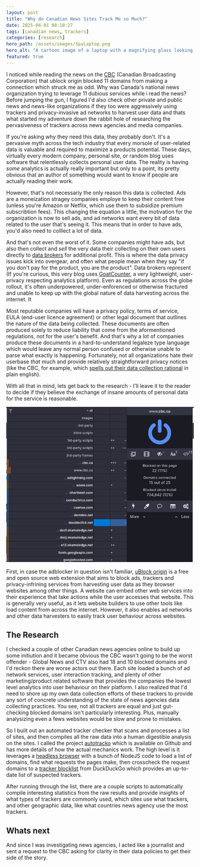 ```yaml
---
layout: post
title: "Why do Canadian News Sites Track Me so Much?"
date: 2025-04-01 08:10:27
tags: [canadian news, trackers]
categories: [research]
hero_path: /assets/images/SpyLaptop.png
hero_alt: "A cartoon image of a laptop with a magnifying glass looking at a concern human using the machine"
featured: true
---
```


I noticed while reading the news on the [CBC](https://www.cbc.ca/) (Canadian Broadcasting Corporation) that ublock origin blocked 11 domains from making a connection which struck me as odd. Why was Canada's national news organization trying to leverage 11 dubious services while i read the news? Before jumping the gun, I figured I'd also check other private and public news and news-like organizations if they too were aggressively using trackers and privacy-invasive ad networks to harvest user data and thats what started my adventure down the rabbit hole of researching the pervasiveness of trackers across news agencies and media companies.

If you're asking why they need this data, they probably don't. It's a pervasive myth across the tech industry that every morsole of user-related data is valuable and required to maximize a products potential. These days, virtually every modern company, personal site, or random blog uses software that relentlessly collects personal user data. The reality is having _some_ analytics is actually really important but only to a point, its pretty obvious that an author of something would want to know if people are actually reading their work.

However, that's not necessariy the only reason this data is collected. Ads are a moneization stragey companies employe to keep their content free (unless you're Amazon or Netflix, which use them to subsidize premium subscribtion fees). This changing the equation a little, the motivation for the organization is now to sell ads, and ad networks want every bit of data related to the user that's seeing it. This means that in order to have ads, you'd also need to colllect a lot of data.

And that's not even the worst of it. Some companies might have ads, but also then collect and _sell_ the very data their collecting on their own users directly to [data brokers](https://databrokerswatch.org/#whyDataBrokers) for additional profit. This is where the data privacy issues kick into overgear, and often what people mean when they say "if you don't pay for the product, you are the product". Data brokers represent (If you're curious, this very blog uses [GoatCounter](https://www.goatcounter.com/), a very lightweight, user-privacy respecting analytics platform). Even as regulations across the globe rollout, it's often underpowered, under-enforenced or otherwise fractured and unable to keep up with the global nature of data harvesting across the internet. It

Most reputable companies will have a privacy policy, terms of service, EULA (end-user licence agreement) or other legal document that outlines the nature of the data being collected. These documents are often produced solely to reduce liability that come from the aformentioned regulations, not for the user's benefit. And that's why a lot of companies produce these documents in a hard-to-understand legaleze type language which would leave any normal person confused or otherwise unable to parse what exactly is happening. Fortunately, not all organizations hate their userbase _that_ much and provide relatively straightforward privacy notices (like the CBC, for example, which [spells out their data collection rational](https://cbc.radio-canada.ca/en/impact-and-accountability/privacy/privacy-notice/what-we-collect) in plain english).

With all that in mind, lets get back to the research - I'll leave it to the reader to decide if they believe the exchange of insane amounts of personal data for the service is reasonable.

![Screenshot of uBlock Origin readout on CBC](/assets/images/cbc-uBlock-origin-readout.png "uBlock Origin blocking multiple domains on CBC's website")

First, in case the adblocker in question isn't familiar, [uBlock origin](https://ublockorigin.com/) is a free and open source web extension that aims to block ads, trackers and privacy-infrining services from harvesting user data as they browser websites among other things. A website can embed other web services into their experience that take actions while the user accesses that website. This is generally very useful, as it lets website builders to use other tools like load content from across the internet. However, it also enables ad networks and other data harvesters to easily track user behaviour across websites.

## The Research

I checked a couple of other Canadian news agencies online to build up some initiution and it became obvious the CBC wasn't going to be the worst offender - Global News and CTV also had 18 and 10 blocked domains and I'd reckon there are worse actors out there. Each site loaded a bunch of ad network services, user interaction tracking, and plenty of other marketing/product related software that provides the companies the lowest level analytics into user behaviour on their platform. I also realized that I'd need to shore up my own data collection efforts of these trackers to provide any sort of concrete understanding of the state of news agencies data collecting practices. You see, not all trackers are equal and just gut-checking blocked domains isn't particularly interesting. Plus, manually analysizing even a fews websites would be slow and prone to mistakes.

So I built out an automated tracker checker that scans and processes a list of sites, and then compiles all the raw data into a human digestible analysis on the sites. I called the project [autotracko](https://github.com/Rebreda/autotracko) which is available on Github and has more details of how the actual mechanics work. The high level is it leverages a [headless browser](https://github.com/puppeteer/puppeteer) with a bunch of NodeJS code to load a list of domains, find what requests the pages make, then crosscheck the request domains to a [tracker blocklist](https://github.com/duckduckgo/tracker-blocklists) from DuckDuckGo which provides an up-to-date list of suspected trackers.

After running through the list, there are a couple scripts to automatically compile interesting statistics from the raw results and provide insights of what types of trackers are commonly used, which sites use what trackers, and other geographic data, like what countries news agency use the most trackers.

## Whats next

And since I was investigating news agencies, I acted like a journalist and sent a request to the CBC asking for clarity in their data policies to get their side of the story.
